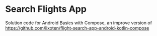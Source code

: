 Search Flights App
==================================

Solution code for Android Basics with Compose, an improve version of https://github.com/lixoten/flight-search-app-android-kotlin-compose
